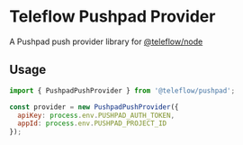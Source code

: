 # Teleflow Pushpad Provider

A Pushpad push provider library for [@teleflow/node](https://github.com/khulnasoft/teleflow)

## Usage

```javascript
import { PushpadPushProvider } from '@teleflow/pushpad';

const provider = new PushpadPushProvider({
  apiKey: process.env.PUSHPAD_AUTH_TOKEN,
  appId: process.env.PUSHPAD_PROJECT_ID
});
```
